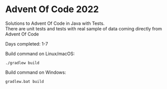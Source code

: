 # Advent Of Code 2022

Solutions to Advent Of Code in Java with Tests.<br />
There are unit tests and tests with real sample of data coming directly from Advent Of Code

Days completed: 1-7 <br />

Build command on Linux/macOS:
```
./gradlew build
```

Build command on Windows:
```
gradlew.bat build
```
